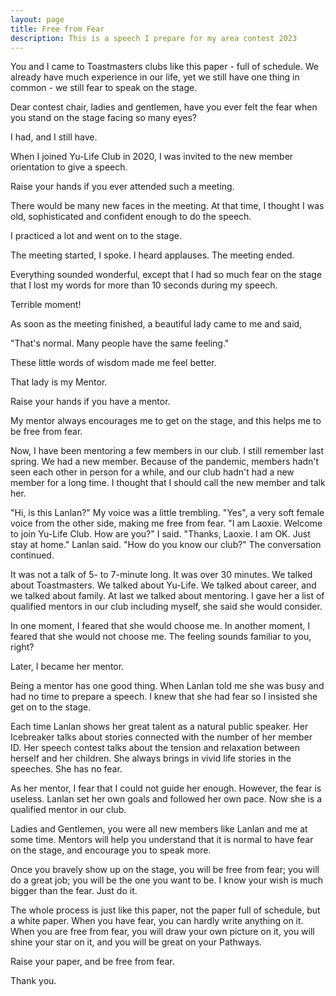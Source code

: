 ```yaml
---
layout: page
title: Free from Fear
description: This is a speech I prepare for my area contest 2023
---
```



You and I came to Toastmasters clubs like this paper - full of schedule.
We already have much experience in our life, yet we still have one thing
in common - we still fear to speak on the stage.

Dear contest chair, ladies and gentlemen, have you ever felt
the fear when you stand on the stage facing so many eyes?

I had, and I still have.

When I joined Yu-Life Club in 2020, I was invited to the new member orientation
to give a speech.

Raise your hands if you ever attended such a meeting.

There would be many new faces in the meeting. At that time, I thought I was old,
sophisticated and confident enough to do the speech.

I practiced a lot and went on to the stage.

The meeting started, I spoke. I heard applauses. The meeting ended.

Everything sounded wonderful, except that I had so much fear on the stage that
I lost my words for more than 10 seconds during my speech.

Terrible moment!

As soon as the meeting finished, a beautiful lady came to me and said,

"That's normal. Many people have the same feeling."

These little words of wisdom made me feel better.

That lady is my Mentor.

Raise your hands if you have a mentor.

My mentor always encourages me to get on the stage, and this helps me to be
free from fear.

Now, I have been mentoring a few members in our club. I still remember last
spring. We had a new member. Because of the pandemic, members hadn't seen each
other in person for a while, and our club hadn't had a new member for a long
time. I thought that I should call the new member and talk her.

"Hi, is this Lanlan?" My voice was a little trembling.
"Yes", a very soft female voice from the other side, making me free from fear.
"I am Laoxie. Welcome to join Yu-Life Club. How are you?" I said.
"Thanks, Laoxie. I am OK. Just stay at home." Lanlan said.
"How do you know our club?" The conversation continued.

It was not a talk of 5- to 7-minute long. It was over 30 minutes. We talked
about Toastmasters. We talked about Yu-Life. We talked about career, and we
talked about family. At last we talked about mentoring. I gave her a list of
qualified mentors in our club including myself, she said she would consider.

In one moment, I feared that she would choose me. In another moment, I feared
that she would not choose me. The feeling sounds familiar to you, right?

Later, I became her mentor.

Being a mentor has one good thing. When Lanlan told me she was busy and had no
time to prepare a speech. I knew that she had fear so I insisted she get on to
the stage.

Each time Lanlan shows her great talent as a natural public speaker. Her
Icebreaker talks about stories connected with the number of her member ID.
Her speech contest talks about the tension and relaxation between herself
and her children. She always brings in vivid life stories in the speeches.
She has no fear.

As her mentor, I fear that I could not guide her enough. However, the fear
is useless. Lanlan set her own goals and followed her own pace. Now she is
a qualified mentor in our club.

Ladies and Gentlemen, you were all new members like Lanlan and me at some
time. Mentors will help you understand that it is normal to have fear on
the stage, and encourage you to speak more.

Once you bravely show up on the stage, you will be free from fear; you will
do a great job; you will be the one you want to be. I know your wish is much
bigger than the fear. Just do it.

The whole process is just like this paper, not the paper full of schedule,
but a white paper. When you have fear, you can hardly write anything on it.
When you are free from fear, you will draw your own picture on it, you will
shine your star on it, and you will be great on your Pathways.

Raise your paper, and be free from fear.

Thank you.